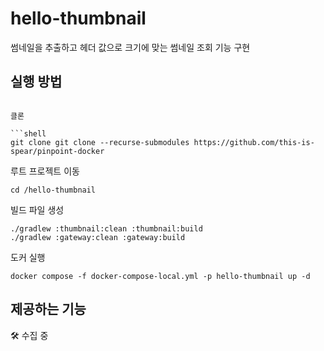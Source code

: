 # hello-thumbnail
썸네일을 추출하고 헤더 값으로 크기에 맞는 썸네일 조회 기능 구현

## 실행 방법

```shell

클론

```shell
git clone git clone --recurse-submodules https://github.com/this-is-spear/pinpoint-docker
```

루트 프로젝트 이동

```shell
cd /hello-thumbnail
```

빌드 파일 생성

```shell
./gradlew :thumbnail:clean :thumbnail:build
./gradlew :gateway:clean :gateway:build
```

도커 실행

```shell
docker compose -f docker-compose-local.yml -p hello-thumbnail up -d
```


## 제공하는 기능

🛠️ 수집 중
